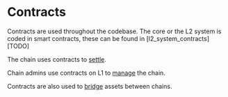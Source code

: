 <!--- WIP --->

# Contracts

Contracts are used throughout the codebase. The core or the L2 system is coded in smart contracts, these can be found in [l2_system_contracts][TODO]

The chain uses contracts to [settle](./settlement_contracts/zkchain_basics.md). 

Chain admins use contracts on L1 to [manage](./chain_management/overview.md) the chain.

Contracts are also used to [bridge](./bridging/overview.md) assets between chains.